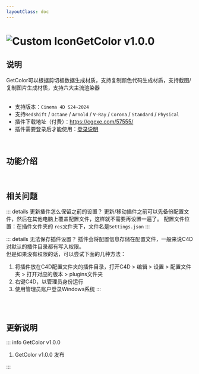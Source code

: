 ```yaml
---
layoutClass: doc
---
```


<script setup>
import MNavLinks from '../components/MNavLinks.vue'

import { NAV_DATA } from '../GetColor-data'
</script>

# <span class="h1-icon"><img src="/img/GetColor.webp" alt="Custom Icon"></span>GetColor v1.0.0

## 说明
GetColor可以根据剪切板数据生成材质，支持复制颜色代码生成材质，支持截图/复制图片生成材质，支持六大主流渲染器
<br />
<br />
- 支持版本：`Cinema 4D S24~2024`
- 支持`Redshift` / `Octane` / `Arnold` / `V-Ray` / `Corona` / `Standard` / `Physical`
- 插件下载地址（付费）：https://cgexe.com/57555/
- 插件需要登录后才能使用：[登录说明](01-GetColor-setting)


<br />

## 功能介绍
<MNavLinks v-for="{title, items} in NAV_DATA" :title="title" :items="items"/>


<br />

## 相关问题


::: details 更新插件怎么保留之前的设置？
更新/移动插件之前可以先备份配置文件，然后在其他电脑上覆盖配置文件，这样就不需要再设置一遍了。
配置文件位置：在插件文件夹的 `res`文件夹下，文件名是`Settings.json`
:::

::: details 无法保存插件设置？
插件会将配置信息存储在配置文件，一般来说C4D对默认的插件目录都有写入权限。  
但是如果没有权限的话，可以尝试下面的几种方法：
1. 将插件放在C4D配置文件夹的插件目录，打开C4D > 编辑 > 设置 > 配置文件夹 > 打开对应的版本 > plugins文件夹
2. 右键C4D，以管理员身份运行
3. 使用管理员账户登录Windows系统
:::

<br />

<!-- ## 视频教程
<br />

<div style="position: relative; padding: 30% 45%;">
<iframe style="position: absolute; width: 100%; height: 100%; left: 0; top: 0;" src="//player.bilibili.com/player.html?aid=1851967804&bvid=BV1tp421U7vL&cid=1471471115&p=1&autoplay=0"  scrolling="no" border="0" frameborder="no" framespacing="0" allowfullscreen="true"></iframe>
</div> -->


<br />

## 更新说明

::: info GetColor v1.0.0<Badge type="danger" text="发布" />
1. GetColor v1.0.0 发布

:::



<br />
<br />

